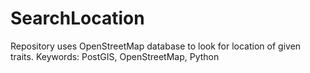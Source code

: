 # SearchLocation
Repository uses OpenStreetMap database to look for location of given traits. Keywords: PostGIS, OpenStreetMap, Python
